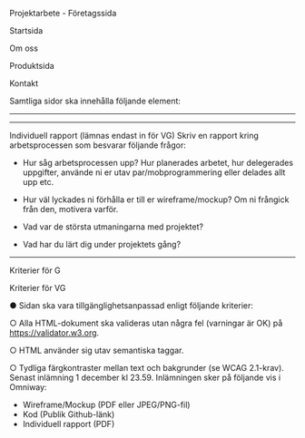 Projektarbete - Företagssida

<!-- Er uppgift är att skapa en webbplats för ett påhittat företag. Företaget ska sälja en
produkt eller tjänst av eget val. -->

<!-- Skapa en wireframe och/eller mockup (valfritt verktyg) för de olika sidorna som ni
sedan utgår ifrån under ert arbete. För att underlätta arbetet, börja med att ta fram en
företagsprofil: -->

<!-- ■ Välj 3-6 färgkoder som ska användas konsekvent för hela sidan. Ni får
 använda fler färger, men dessa ska vara vanligt förekommande.
■ Välj 2-3 typsnitt som ni vill använda (Vanligt är att man har ett typsnitt
för rubriker och ett annat typsnitt för brödtext). -->

<!-- ○ Hitta på ett valfritt företagsnamn + skapa en företagslogga (denna ska finnas
som en bildfil i projektet t.ex jpeg, png, svg etc. -->

<!-- Webbplatsen ska bestå av en Startsida samt minst följande fyra sidor - Om oss,
Produkt(er), Referenser och Kontakt. -->

Startsida
<!-- ● Det ska tydligt framgå vilka företaget är, och vad de säljer för produkt/tjänst. -->

<!-- ● Det ska även finnas en CTA (Call-to-action - kan vara en knapp, en bildlänk etc) som
tar användaren till produktsidan. -->

Om oss
<!-- ● Historik om företaget. -->

<!-- ● Ska innehålla ett företagsmotto/catchphrase. LLL - Live Life Luxury -->

<!-- ● Anställda på företaget - För varje anställd ska det finnas bild, roll i företaget,
företagsmail samt en kort beskrivning om personen (minst 6 anställda). -->

Produktsida
<!-- ● Sida som innehåller all information kring de produkter/tjänster företaget erbjuder. -->

<!-- ● Det ska erbjudas antingen flera olika produkter tjänster, om det är en produkt/tjänst
ska den finnas i olika varianter med olika prisklasser. -->

<!-- ● Knappar för att köpa/beställa produkten/tjänsten (funktionalitet krävs ej). -->

<!-- Referenser
● Ska innehålla kundrecensioner av produkt eller tjänster. Dessa recensioner ska
innehålla en kort kommentar samt betyg (valfri betygsskala). Recensionerna kan
vara skrivna av företag och/eller privatpersoner beroende på vad för typ av
produkt/tjänst företaget säljer. -->

Kontakt
<!-- ● Ska innehålla adress och telefonnummer till företaget + bild på byggnad som
företaget har sitt kontor. -->

<!-- ● Skapa ett formulär för att kontakta företaget. I formuläret ska användaren skriva:
○ Email
○ Välja ett av följande ämnen för att hen kontaktar företaget (t.ex med radio
buttons eller i en dropdown): “Köp av produkt/tjänst, Frågor om företaget eller
Synpunkter på webbplats”.
○ Fritext.
○ En submit-knapp. -->

Samtliga sidor ska innehålla följande element:
<!-- ● Header
○ Företagsnamn samt logga ska finnas högst upp till vänster.
○ En navigation med länkar till samtliga undersidor. OBS! Inte ett krav att
navigationen måste ligga i <header>-taggen.
○ Det ska framgå vart i webbplatsen användaren befinner sig (vilken
undersida).
● Footer
○ Företagslogga
○ Länkar till samtliga undersidor.
○ Copyright-text -->
____________________________________________


________________________________________________________________________________________
Individuell rapport (lämnas endast in för VG)
Skriv en rapport kring arbetsprocessen som besvarar följande frågor:

- Hur såg arbetsprocessen upp? Hur planerades arbetet, hur delegerades uppgifter,
använde ni er utav par/mobprogrammering eller delades allt upp etc.

- Hur väl lyckades ni förhålla er till er wireframe/mockup? Om ni frångick från den,
motivera varför.

- Vad var de största utmaningarna med projektet?

- Vad har du lärt dig under projektets gång?
________________________________________________________________________________________




Kriterier för G
<!-- ● Samtliga krav ovan är uppfyllda
● Sidan fungerar på vanlig desktop. -->

Kriterier för VG
<!-- ● Sidor ska vara fullt responsiva & det ska finnas wireframe/mockup för mobil &
desktop. Koden ska skrivas mobile-first. -->

<!-- ● Ni använder er utav en preprocessor (t.ex SASS, LESS) samt använder dess
funktionalitet. -->

● Sidan ska vara tillgänglighetsanpassad enligt följande kriterier:

○ Alla HTML-dokument ska valideras utan några fel (varningar är OK) på
https://validator.w3.org.

○ HTML använder sig utav semantiska taggar.

○ Tydliga färgkontraster mellan text och bakgrunder (se WCAG 2.1-krav).
Senast inlämning 1 december kl 23.59. Inlämningen sker på följande vis i Omniway:
- Wireframe/Mockup (PDF eller JPEG/PNG-fil)
- Kod (Publik Github-länk)
- Individuell rapport (PDF)